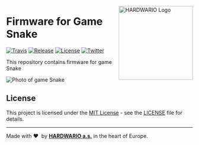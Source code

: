 <a href="https://www.hardwario.com/"><img src="https://www.hardwario.com/ci/assets/hw-logo.svg" width="200" alt="HARDWARIO Logo" align="right"></a>

# Firmware for Game Snake

[![Travis](https://img.shields.io/travis/bigclownlabs/bcf-game-snake/master.svg)](https://travis-ci.org/bigclownlabs/bcf-game-snake)
[![Release](https://img.shields.io/github/release/bigclownlabs/bcf-game-snake.svg)](https://github.com/bigclownlabs/bcf-game-snake/releases)
[![License](https://img.shields.io/github/license/bigclownlabs/bcf-game-snake.svg)](https://github.com/bigclownlabs/bcf-game-snake/blob/master/LICENSE)
[![Twitter](https://img.shields.io/twitter/follow/hardwario_en.svg?style=social&label=Follow)](https://twitter.com/hardwario_en)

This repository contains firmware for game Snake

![Photo of game Snake](img.png)

## License

This project is licensed under the [MIT License](https://opensource.org/licenses/MIT/) - see the [LICENSE](LICENSE) file for details.

---

Made with &#x2764;&nbsp; by [**HARDWARIO a.s.**](https://www.hardwario.com/) in the heart of Europe.
